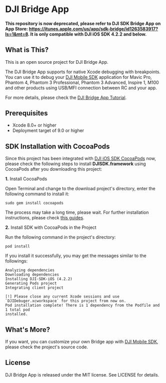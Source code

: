 # DJI Bridge App

#### This repository is now deprecated, please refer to DJI SDK Bridge App on App Store: <https://itunes.apple.com/us/app/sdk-bridge/id1263583917?ls=1&mt=8>. It is only compatible with DJI iOS SDK 4.2.2 and below. 

## What is This?

This is an open source project for DJI Bridge App. 

The DJI Bridge App supports for native Xcode debugging with breakpoints. You can use it to debug your [DJI Mobile SDK](https://github.com/dji-sdk/Mobile-SDK-iOS) application for Mavic Pro, Phantom 4, Phantom 3 Professional, Phantom 3 Advanced, Inspire 1, M100 and other products using USB/MFI connection between RC and your app. 

For more details, please check the [DJI Bridge App Tutorial](https://github.com/DJI-Mobile-SDK/DJIBridgeAppDemo).

## Prerequisites

- Xcode 8.0+ or higher
- Deployment target of 9.0 or higher

## SDK Installation with CocoaPods

Since this project has been integrated with [DJI iOS SDK CocoaPods](https://cocoapods.org/pods/DJI-SDK-iOS) now, please check the following steps to install **DJISDK.framework** using CocoaPods after you downloading this project:

**1.** Install CocoaPods

Open Terminal and change to the download project's directory, enter the following command to install it:

~~~
sudo gem install cocoapods
~~~

The process may take a long time, please wait. For further installation instructions, please check [this guides](https://guides.cocoapods.org/using/getting-started.html#getting-started).

**2.** Install SDK with CocoaPods in the Project

Run the following command in the project's directory:

~~~
pod install
~~~

If you install it successfully, you may get the messages similar to the followings:

~~~
Analyzing dependencies
Downloading dependencies
Installing DJI-SDK-iOS (4.2.2)
Generating Pods project
Integrating client project

[!] Please close any current Xcode sessions and use `DJIDebuger.xcworkspace` for this project from now on.
Pod installation complete! There is 1 dependency from the Podfile and 1 total pod
installed.
~~~

## What's More?

If you want, you can customize your own Bridge app with [DJI Mobile SDK](https://github.com/dji-sdk/Mobile-SDK-iOS), please check the project's source code.


## License

DJI Bridge App is released under the MIT license. See LICENSE for details.

